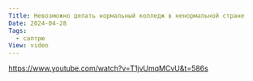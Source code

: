 ```yaml
---
Title: Невозможно делать нормальный колледж в ненормальной стране
Date: 2024-04-28
Tags:
  - саптрю
View: video
---
```


https://www.youtube.com/watch?v=T1jvUmqMCvU&t=586s
